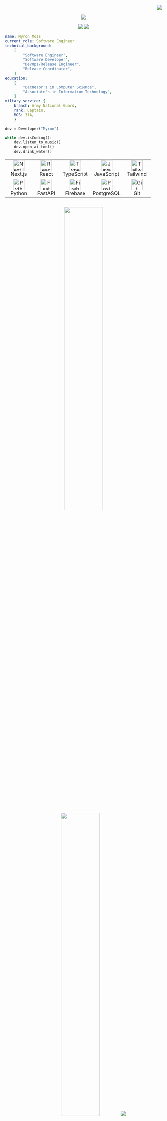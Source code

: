 <img align="right" src="https://komarev.com/ghpvc/?username=mossi1mj&style=for-the-badge&color=590d22&label=VISTORS&base=1387&abbreviated=true" />

<br>

<p align='center'>
<img src="https://capsule-render.vercel.app/api?type=waving&height=300&color=gradient&text=Myron%20Moss&desc=Turning%20ideas%20to%20impact%20with%20clean,%20scalable%20code&descAlign=60&descAlignY=65" />
</p>

<!--- ## Hi there <img src="https://media.giphy.com/media/hvRJCLFzcasrR4ia7z/giphy.gif" width="25">, I'm Myron 

I'm a **Software Engineer** who's passionate about creating meaningful digital experiences and solving real-worls problems through code. 
-->

<p align="center">
  <a href="mailto:mossjmyron@gmail.com"><img src="https://img.shields.io/badge/e‑mail-333333.svg?style=for-the-badge&logo=GMail&logoColor=red"/></a>
  <a href="https://www.linkedin.com/in/mossjmyron/"><img src="https://img.shields.io/badge/linkedin-0077B5.svg?style=for-the-badge&logo=linkedin&logoColor=white"/></a>
</p>

```yaml
name: Myron Moss
current_role: Software Engineer
technical_background:
    [
        "Software Engineer",
        "Software Developer",
        "DevOps/Release Engineer",
        "Release Coordinator",
    ]
education:
    [
        "Bachelor's in Computer Science",
        "Associate's in Information Technology",
    ]
miltary_service: {
    branch: Army National Guard,
    rank: Captain,
    MOS: 31A,
    }
```

```python
dev = Developer("Myron")

while dev.isCoding():
    dev.listen_to_music()
    dev.open_ai_tool()
    dev.drink_water()
```

<table align="center">
  <tr>
    <td align="center" width="72">
      <img src="https://skillicons.dev/icons?i=nextjs" width="36" height="36" alt="Next.js" />
      <br>Next.js
    </td>
    <td align="center" width="72">
      <img src="https://skillicons.dev/icons?i=react" width="36" height="36" alt="React" />
      <br>React
    </td>
    <td align="center" width="72">
      <img src="https://skillicons.dev/icons?i=typescript" width="36" height="36" alt="TypeScript" />
      <br>TypeScript
    </td>
    <td align="center" width="72">
      <img src="https://skillicons.dev/icons?i=javascript" width="36" height="36" alt="JavaScript" />
      <br>JavaScript
    </td>
    <td align="center" width="72">
      <img src="https://skillicons.dev/icons?i=tailwind" width="36" height="36" alt="Tailwind CSS" />
      <br>Tailwind
    </td>
  </tr>
  <tr>
    <td align="center" width="72">
      <img src="https://skillicons.dev/icons?i=python" width="36" height="36" alt="Python" />
      <br>Python
    </td>
    <td align="center" width="72">
      <img src="https://skillicons.dev/icons?i=fastapi" width="36" height="36" alt="FastAPI" />
      <br>FastAPI
    </td>
    <td align="center" width="72">
      <img src="https://skillicons.dev/icons?i=firebase" width="36" height="36" alt="Firebase" />
      <br>Firebase
    </td>
    <td align="center" width="72">
      <img src="https://skillicons.dev/icons?i=postgres" width="36" height="36" alt="PostgreSQL" />
      <br>PostgreSQL
    </td>
    <td align="center" width="72">
      <img src="https://skillicons.dev/icons?i=git" width="36" height="36" alt="Git" />
      <br>Git
    </td>
  </tr>
</table>

##

<p align="center">
  <img height="50%" width="auto" src ="https://github-readme-stats.vercel.app/api?username=mossi1mj&show_icons=true&count_private=true&theme=darcula&hide_border=true&hide=issues,contribs&bg_color=00000000">
  <img height="50%" width="auto" src ="https://github-readme-stats.vercel.app/api/top-langs/?username=mossi1mj&layout=compact&hide_border=true&theme=darcula&bg_color=00000000&langs_count=6&hide=jupyter%20notebook,tex,css,php&exclude_repo=Pacman-AI">
  <img src ="https://github-readme-streak-stats.herokuapp.com?user=mossi1mj&theme=darcula&hide_border=true&background=FFFFFF00">
  <br>
</p>

